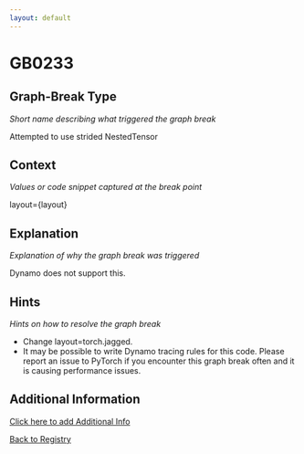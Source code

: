 ```yaml
---
layout: default
---
```

# GB0233

## Graph-Break Type
*Short name describing what triggered the graph break*

Attempted to use strided NestedTensor

## Context
*Values or code snippet captured at the break point*

layout={layout}

## Explanation
*Explanation of why the graph break was triggered*

Dynamo does not support this.

## Hints
*Hints on how to resolve the graph break*

- Change layout=torch.jagged.
- It may be possible to write Dynamo tracing rules for this code. Please report an issue to PyTorch if you encounter this graph break often and it is causing performance issues.


## Additional Information

<!-- ADDITIONAL INFORMATION START - Add custom information below this line -->

<!-- ADDITIONAL INFORMATION END -->


[Click here to add Additional Info](https://github.com/pytorch-labs/compile-graph-break-site/edit/main/docs/gb/gb0233.md)

[Back to Registry](../index.html)
